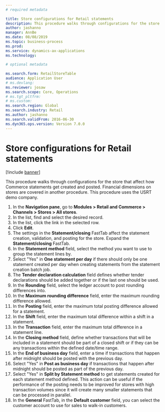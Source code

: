 ```yaml
--- 
# required metadata 
 
title: Store configurations for Retail statements
description: This procedure walks through configurations for the store that affect how Commerce statements get created and posted. 
author: jashanno
manager: AnnBe 
ms.date: 08/08/2019
ms.topic: business-process 
ms.prod:  
ms.service: dynamics-ax-applications 
ms.technology:  
 
# optional metadata 
 
ms.search.form: RetailStoreTable   
audience: Application User 
# ms.devlang:  
ms.reviewer: josaw
ms.search.scope: Core, Operations 
# ms.tgt_pltfrm:  
# ms.custom:  
ms.search.region: Global
ms.search.industry: Retail
ms.author: jashanno
ms.search.validFrom: 2016-06-30 
ms.dyn365.ops.version: Version 7.0.0 
---
```

# Store configurations for Retail statements

[!include [banner](../includes/banner.md)]

This procedure walks through configurations for the store that affect how Commerce statements get created and posted. Financial dimensions on stores are covered in another procedure. This procedure uses the USRT demo company.

1. In the **Navigation pane**, go to **Modules > Retail and Commerce > Channels > Stores > All stores**.
2. In the list, find and select the desired record.
3. In the list, click the link in the selected row.
4. Click **Edit**.
5. The settings in the **Statement/closing** FastTab affect the statement creation, validation, and posting for the store. Expand the **Statement/closing** FastTab.  
6. In the **Statement method** field, select the method you want to use to group the statement lines by.  
7. Select "Yes" in **One statement per day** if there should only be one statement created per day when creating statements from the statement creation batch job.  
8. The **Tender declaration calculation** field defines whether tender declarations should be added together or if the last one should be used.  
9. In the **Rounding** field, select the ledger account to post rounding differences into.  
10. In the **Maximum rounding difference** field, enter the maximum rounding difference allowed.
11. In the **Posting** field, enter the maximum total posting difference allowed for a statement.
12. In the **Shift** field, enter the maximum total difference within a shift in a statement.  
13. In the **Transaction** field, enter the maximum total difference in a statement line.  
14. In the **Closing method** field, define whether transactions that will be included in a statement should be part of a closed shift or if they can be any transactions within the defined date/time range.  
15. In the **End of business day** field, enter a time if transactions that happen after midnight should be posted with the previous day.  
16. Select "Yes" in **Post as business day** if transactions that happen after midnight should be posted as part of the previous day.  
17. Select "Yes" in **Split by Statement method** to get statements created for each statement method defined. This action can be useful if the performance of the posting needs to be improved for stores with high transaction volumes since it will create many smaller statements that can be processed in parallel.  
18. In the **General** FastTab, in the **Default customer** field, you can select the customer account to use for sales to walk-in customers.  

